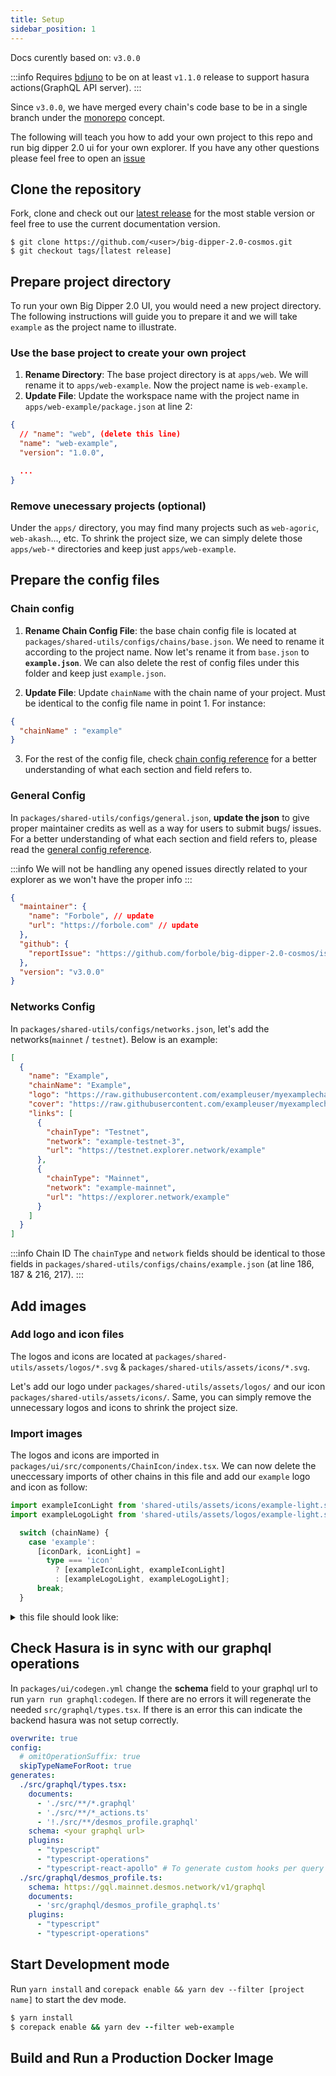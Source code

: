 ```yaml
---
title: Setup
sidebar_position: 1
---
```


Docs curently based on: `v3.0.0`

:::info
Requires [bdjuno](https://github.com/forbole/bdjuno) to be on at least `v1.1.0` release to support hasura actions(GraphQL API server).
:::

Since `v3.0.0`, we have merged every chain's code base to be in a single branch under the [monorepo](https://en.wikipedia.org/wiki/Monorepo) concept.

The following will teach you how to add your own project to this repo and run big dipper 2.0 ui for your own explorer. If you have any other questions please feel free to open an [issue](https://github.com/forbole/big-dipper-2.0-cosmos/issues)

## Clone the repository
Fork, clone and check out our [latest release](https://github.com/forbole/big-dipper-2.0-cosmos/releases) for the most stable version or feel free to use the current documentation version.

```
$ git clone https://github.com/<user>/big-dipper-2.0-cosmos.git
$ git checkout tags/[latest release]
```
<!-- 
## Create .env

Setup your `.env` file with the following key and adjust the values to your needs.

```
NEXT_PUBLIC_GRAPHQL_URL=http://localhost:8080/v1/graphql
NEXT_PUBLIC_GRAPHQL_WS=ws://localhost:8080/v1/graphql
NODE_ENV=development
PORT=3000
NEXT_PUBLIC_URL=http://localhost:3000
NEXT_PUBLIC_RPC_WEBSOCKET=ws://localhost:26657/websocket
NEXT_PUBLIC_CHAIN_TYPE=testnet
```

| Key | Description |
| :------- | :------- |
| `NEXT_PUBLIC_GRAPHQL_URL` | The api exposed by hasura using [BDJuno](https://github.com/forbole/bdjuno) |
| `NEXT_PUBLIC_GRAPHQL_WS` | The websocket exposed by hasura using [BDJuno](https://github.com/forbole/bdjuno) |
| `NODE_ENV` | `development` / `production` |
| `PORT` | The port to run the app on |
| `NEXT_PUBLIC_URL` | The api where you will be hosting the frontend of this explorer. Used for SEO and url preview purposes |
| `NEXT_PUBLIC_RPC_WEBSOCKET` | RPC websocket (used for the consensus module) |
| `NEXT_PUBLIC_CHAIN_TYPE` | `testnet` / `mainnet` | -->

## Prepare project directory
To run your own Big Dipper 2.0 UI, you would need a new project directory. The following instructions will guide you to prepare it and we will take `example` as the project name to illustrate.

### Use the base project to create your own project
1. __Rename Directory__: The base project directory is at `apps/web`. We will rename it to `apps/web-example`. Now the project name is `web-example`.
2. __Update File__: Update the workspace name with the project name in `apps/web-example/package.json` at line 2:
```json
{
  // "name": "web", (delete this line)
  "name": "web-example",
  "version": "1.0.0",

  ...
}
```

### Remove unecessary projects (optional)
Under the `apps/` directory, you may find many projects such as `web-agoric`, `web-akash`..., etc. To shrink the project size, we can simply delete those `apps/web-*` directories and keep just `apps/web-example`.

## Prepare the config files

### Chain config
1. __Rename Chain Config File__: the base chain config file is located at `packages/shared-utils/configs/chains/base.json`. We need to rename it according to the project name. Now let's rename it from `base.json` to __`example.json`__. We can also delete the rest of config files under this folder and keep just `example.json`.

2. __Update File__: Update `chainName` with the chain name of your project. Must be identical to the config file name in point 1. For instance: 
```json
{
  "chainName" : "example"
}
```

3. For the rest of the config file, check [chain config reference](chain-config.md) for a better understanding of what each section and field refers to.


### General Config
In `packages/shared-utils/configs/general.json`, **update the json** to give proper maintainer credits as well as a way for users to submit bugs/ issues.
For a better understanding of what each section and field refers to, please read the [general config reference](general-config.md).

:::info
We will not be handling any opened issues directly related to your explorer as we won't have the proper info
:::

```json
{
  "maintainer": {
    "name": "Forbole", // update
    "url": "https://forbole.com" // update
  },
  "github": {
    "reportIssue": "https://github.com/forbole/big-dipper-2.0-cosmos/issues" // update
  },
  "version": "v3.0.0"
}
```

### Networks Config
In `packages/shared-utils/configs/networks.json`, let's add the networks(`mainnet` / `testnet`). Below is an example:
```json
[
  {
    "name": "Example",
    "chainName": "Example",
    "logo": "https://raw.githubusercontent.com/exampleuser/myexamplechain/main/logos/Example.svg?sanitize=true",
    "cover": "https://raw.githubusercontent.com/exampleuser/myexamplechain/main/covers/Example.png?sanitize=true",
    "links": [
      {
        "chainType": "Testnet",
        "network": "example-testnet-3",
        "url": "https://testnet.explorer.network/example"
      },
      {
        "chainType": "Mainnet",
        "network": "example-mainnet",
        "url": "https://explorer.network/example"
      }
    ]
  }
]
```
:::info Chain ID
The `chainType` and `network` fields should be identical to those fields in `packages/shared-utils/configs/chains/example.json` (at line 186, 187 & 216, 217).
:::

## Add images

### Add logo and icon files
The logos and icons are located at `packages/shared-utils/assets/logos/*.svg` & `packages/shared-utils/assets/icons/*.svg`. 

Let's add our logo under `packages/shared-utils/assets/logos/` and our icon `packages/shared-utils/assets/icons/`. Same, you can simply remove the unnecessary logos and icons to shrink the project size.


### Import images
The logos and icons are imported in `packages/ui/src/components/ChainIcon/index.tsx`. We can now delete the uneccessary imports of other chains in this file and add our `example` logo and icon as follow:

```typescript
import exampleIconLight from 'shared-utils/assets/icons/example-light.svg';
import exampleLogoLight from 'shared-utils/assets/logos/example-light.svg';

  switch (chainName) {
    case 'example':
      [iconDark, iconLight] =
        type === 'icon'
          ? [exampleIconLight, exampleIconLight]
          : [exampleLogoLight, exampleLogoLight];
      break;
  }

```

<details>

<summary> this file should look like: </summary>

```typescript
import React from 'react';
import classnames from 'classnames';
import Image, { type ImageProps } from 'next/future/image';

// Images
import baseIconLight from 'shared-utils/assets/icons/base-light.svg';
import baseLogoLight from 'shared-utils/assets/logos/base-light.svg';
import exampleIconLight from 'shared-utils/assets/icons/example-light.svg';
import exampleLogoLight from 'shared-utils/assets/logos/example-light.svg';

import chainCoing from '@/chainConfig';
import { useStyles } from '@/components/ChainIcon/useStyles';

type IconProps = Omit<ImageProps, 'id' | 'src'> & {
  type: 'icon' | 'logo';
};

const ChainIcon = ({ className, type, ...props }: IconProps) => {
  const classes = useStyles();
  const { chainName } = chainCoing;

  let [iconDark, iconLight] =
    type === 'icon' ? [baseIconLight, baseIconLight] : [baseLogoLight, baseLogoLight];

  switch (chainName) {
    case 'example':
      [iconDark, iconLight] =
        type === 'icon'
          ? [exampleIconLight, exampleIconLight]
          : [exampleLogoLight, exampleLogoLight];
      break;
    default:
      throw new Error(`chain ${chainName} not supported`);
  }
  return (
    <span className={classnames(className, classes.container)}>
      <Image width={0} height={0} src={iconDark} {...props} className={classes.dark} unoptimized />
      <Image
        width={0}
        height={0}
        src={iconLight}
        {...props}
        className={classes.light}
        unoptimized
      />
    </span>
  );
};

export default ChainIcon;
```

</details>

## Check Hasura is in sync with our graphql operations
In `packages/ui/codegen.yml` change the __schema__ field to your graphql url to run `yarn run graphql:codegen`. If there are no errors it will regenerate the needed `src/graphql/types.tsx`. If there is an error this can indicate the backend hasura was not setup correctly.

```yaml {11}
overwrite: true
config:
  # omitOperationSuffix: true
  skipTypeNameForRoot: true
generates:
  ./src/graphql/types.tsx:
    documents:
      - './src/**/*.graphql'
      - './src/**/*_actions.ts'
      - '!./src/**/desmos_profile.graphql'
    schema: <your graphql url>
    plugins:
      - "typescript"
      - "typescript-operations"
      - "typescript-react-apollo" # To generate custom hooks per query
  ./src/graphql/desmos_profile.ts:
    schema: https://gql.mainnet.desmos.network/v1/graphql
    documents:
      - 'src/graphql/desmos_profile_graphql.ts'
    plugins:
      - "typescript"
      - "typescript-operations"

```


## Start Development mode
Run `yarn install` and `corepack enable && yarn dev --filter [project name]` to start the dev mode.
```f
$ yarn install
$ corepack enable && yarn dev --filter web-example
```

## Build and Run a Production Docker Image
<!-- The following will build the docker image in production mode (replace the build arg values with your own).

```
$ docker build \
--build-arg NEXT_PUBLIC_GRAPHQL_URL=http://localhost:8080/v1/graphql \
--build-arg NEXT_PUBLIC_GRAPHQL_WS=ws://localhost:8080/v1/graphql \
--build-arg NODE_ENV=production \
--build-arg PORT=3000 \
--build-arg NEXT_PUBLIC_URL=http://localhost:3000 \
--build-arg NEXT_PUBLIC_WS_CHAIN_URL=ws://localhost:26657/websocket \
--build-arg NEXT_PUBLIC_CHAIN_TYPE=testnet \
-t <image-name> .
```

Run the image

```
$ docker run -d --rm -p 3000:3000 <image-name>
``` -->
